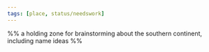 ```yaml
---
tags: [place, status/needswork]
---
```


%% a holding zone for brainstorming about the southern continent, including name ideas %%
